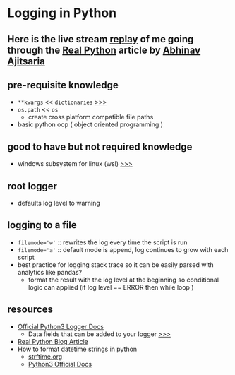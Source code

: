 # Logging in Python

## Here is the live stream [replay](https://youtu.be/R8YH8O6tu1k) of me going through the [Real Python](https://realpython.com/python-logging/) article by [Abhinav Ajitsaria](https://realpython.com/team/aajitsaria/)

## pre-requisite knowledge

- `**kwargs` << `dictionaries` [>>>](./ex_kwargs.py)
- `os.path` << `os` 
  - create cross platform compatible file paths
- basic python oop ( object oriented programming )

## good to have but not required knowledge

- windows subsystem for linux (wsl) [>>>](https://docs.microsoft.com/en-us/windows/wsl/install-win10)

## root logger

- defaults log level to warning

## logging to a file

- `filemode='w'` :: rewrites the log every time the script is run
- `filemode='a'` :: default mode is append, log continues to grow with each script
- best practice for logging stack trace so it can be easily parsed with analytics like pandas?
  - format the result with the log level at the beginning so conditional logic can applied (if log level == ERROR then while loop )

## resources

- [Official Python3 Logger Docs](https://docs.python.org/3/library/logging.html#logging.basicConfig)
  - Data fields that can be added to your logger [>>>](https://docs.python.org/3/library/logging.html#logrecord-attributes)
- [Real Python Blog Article](https://realpython.com/python-logging/)
- How to format datetime strings in python 
  - [strftime.org](https://strftime.org/)
  - [Python3 Official Docs](https://docs.python.org/3/library/datetime.html#strftime-and-strptime-behavior)

